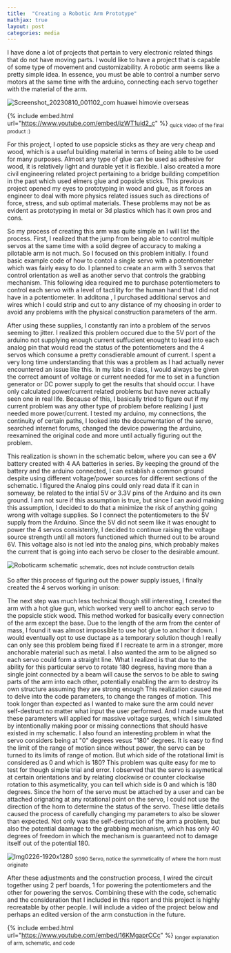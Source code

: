 ```yaml
---
title:  "Creating a Robotic Arm Prototype"
mathjax: true
layout: post
categories: media
---
```



I have done a lot of projects that pertain to very electronic related things that do not have moving parts. I would like to have a project
that is capable of some type of movement and customizability. A robotic arm seems like a pretty simple idea. In essence, you must be able to control
a number servo motors at the same time with the arduino, connecting each servo together with the material of the arm. 

![Screenshot_20230810_001102_com huawei himovie overseas](https://github.com/vincentkwok21/vincentkwok21.github.io/assets/137122312/be292961-a272-4cea-bd5a-e637a710c2a8)



{% include embed.html url="https://www.youtube.com/embed/izWT1uid2_c" %}
<sub> quick video of the final product :) </sub>


For this project, I opted to use popsicle sticks as they
are very cheap and wood, which is a useful building material in terms of being able to be used for many purposes. Almost any type of glue can be used as adhesive for wood, it is relatively light and
durable yet it is flexible. I also created a more civil engineering related project pertaining to a bridge building competition in the past which used elmers glue and popsicle sticks. This previous project opened my eyes to prototyping in wood and glue,
as it forces an engineer to deal with more physics related issues such as directions of force, stress, and sub optimal materials. These problems may not be as evident as prototyping in metal or 3d plastics which has it own pros and cons.

So my process of creating this arm was quite simple an I will list the process. First, I realized that the jump from being able to control multiple servos at the same time with
a solid degree of accuracy to making a pilotable arm is not much. So I focused on this problem initially. I found basic example code of how to contol a single servo with a potentiometer which was fairly easy to do. I planned to create an arm with 3 servos that control orientation as well as another servo
that controls the grabbing mechanism. This following idea required me to purchase potentiometers to control each servo with a level of tactility for the human hand that I did not have in a potentiometer. In additona
, I purchased additional servos and wires which I could strip and cut to any distance of my choosing in order to avoid any problems with the physical construction parameters of the arm.

After using these supplies, I constantly ran into a problem of the servos seeming to jitter. I realized this problem occured due to the 5V port of the arduino not supplying enough current suffucient enought to lead into each
analog pin that would read the status of the potentiometers and the 4 servos which consume a pretty consdierable amount of current. I spent a very long time understanding that this was a problem as I had actually never encountered an issue like this.
In my labs in class, I would always be given the correct amount of voltage or current needed for me to set in a function generator or DC power supply to get the results that should occur. I have only calculated power/current related problems but have never actually seen one in real life. Because of this,
I basically tried to figure out if my current problem was any other type of problem before realizing I just needed more power/current. I tested my arduino, my connections, the continuity of certain paths, I looked into the documentation of the servo, searched internet forums, changed the device powering the arduino, reexamined the original code and more until actually figuring out the problem.

This realization is shown in the schematic below, where you can see a 6V battery created with 4 AA batteries in series. By keeping the ground of the battery and the arduino connected, I can establish a common ground despite using different voltage/power sources for different sections of the schematic.
I figured the Analog pins could only read data if it can in someway, be related to the intial 5V or 3.3V pins of the Arduino and its own ground. I am not sure if this assumption is true,
but since I can avoid making this assumption, I decided to do that a minimize the risk of anything going wrong with voltage supplies. So I connect the potentiometers to the 5V supply from the Arduino. Since the 5V did not seem like it was enought to power the 4 servos consistently, I decided to continue raising the voltage source strength until all motors functioned which thurned out to be around 6V.
This voltage also is not led into the analog pins, which probably makes the current that is going into each servo be closer to the desirable amount.

![Roboticarm schematic](https://github.com/vincentkwok21/vincentkwok21.github.io/assets/137122312/c69c501e-12e4-49ad-95f3-e6078866155f)
<sub> schematic, does not include construction details</sub>

So after this process of figuring out the power supply issues, I finally created the 4 servos working in unison:

The next step was much less technical though still interesting, I created the arm with a hot glue gun, which worked very well to anchor each servo to the popsicle stick wood. This method worked for basically every connection of the arm except the base. Due to the length of the arm from the center of mass, 
I found it was almost impossible to use hot glue to anchor it down. I would eventually opt to use ductape as a temporary solution though I really can only see this problem being fixed if I recreate te arm in a stronger, more anchorable material such as metal. I also wanted the arm to
be aligned so each servo could form a straight line. What I realized is that due to the ability for this particular servo to rotate 180 degress, having more than a single joint connected by a beam will cause the servos to be able to swing parts of the arm into each other, potentially enabling the arm to destroy its own structure assuming they are strong enough
This realization caused me to delve into the code parameters, to change the ranges of motion. This took longer than expected as I wanted to make sure the arm could never self-destruct no matter what input the user performed. And I made sure that these parameters will applied for massive voltage surges, which I simulated by 
intentionally making poor or missing connections that should hasve existed in my schematic. I also found an interesting problem in what the servo considers being at "0" degrees vesus "180" degrees. It is easy to find the limit of the range of motion since without power, the servo can be turned to its limits of range of motion.
But which side of the rotational limit is considered as 0 and which is 180? This problem was quite easy for me to test for though simple trial and error. I observed that the servo is asymetical at certain orientations and by relating clockwise or counter clockwise rotation to this asymeticality, you can tell which side is 0 and which is 180 degrees. Since the horn of the servo must be attached by a user and can be attached orignating at any rotational point on the servo, I could not use the direction of the horn
to determine the status of the servo. These little details caused the process of carefully changing my parameters to also be slower than expected. Not only was the self-destruction of the arm a problem, but also the potential daamage to the grabbing mechanism, which has only 40 degrees
of freedom in which the mechanism is guaranteed not to damage itself out of the potential 180.

![Img0226-1920x1280](https://github.com/vincentkwok21/vincentkwok21.github.io/assets/137122312/cb4dfd0a-b1a6-4ec5-8b65-47dd26bd8ff3)
<sub>SG90 Servo, notice the symmeticality of where the horn must originate </sub>

After these adjustments and the construction process, I wired the circuit together using 2 perf boards, 1 for powering the potentiometers and the other for powering the servos. Combining these with the code, schematic and the consideration that I included in this report and this project is highly recreatable by other people.
I will include a video of the project below and perhaps an edited version of the arm constuction in the future.


{% include embed.html url="https://www.youtube.com/embed/16KMgaprCCc" %}
<sub> longer explanation of arm, schematic, and code </sub>

